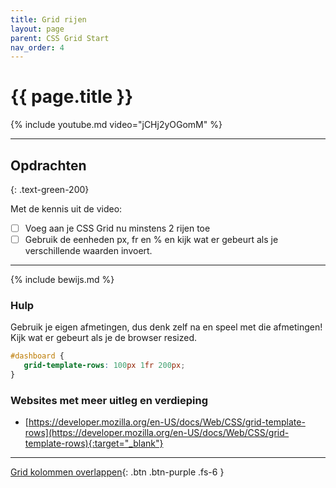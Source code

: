 ```yaml
---
title: Grid rijen
layout: page
parent: CSS Grid Start
nav_order: 4
---
```


# {{ page.title }}

{% include youtube.md video="jCHj2yOGomM" %}

---

## Opdrachten
{: .text-green-200}

Met de kennis uit de video: 
- [ ] Voeg aan je CSS Grid nu minstens 2 rijen toe
- [ ] Gebruik de eenheden <span class="text-blue-200">px, fr en %</span> en kijk wat er gebeurt als je verschillende waarden invoert.
 
---

{% include bewijs.md %}

### Hulp
Gebruik je eigen afmetingen, dus denk zelf na en speel met die afmetingen! Kijk wat er gebeurt als je de browser resized.

```css
#dashboard {
   grid-template-rows: 100px 1fr 200px;
}
```

### Websites met meer uitleg en verdieping
- [https://developer.mozilla.org/en-US/docs/Web/CSS/grid-template-rows](https://developer.mozilla.org/en-US/docs/Web/CSS/grid-template-rows){:target="_blank"}

---

[Grid kolommen overlappen](4-grid-spans){: .btn .btn-purple .fs-6 }
